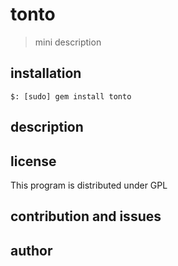 tonto
=======

> mini description

installation
------------

    $: [sudo] gem install tonto

description
-----------


license
-------

This program is distributed under GPL 

contribution and issues
-----------------------

author
------
